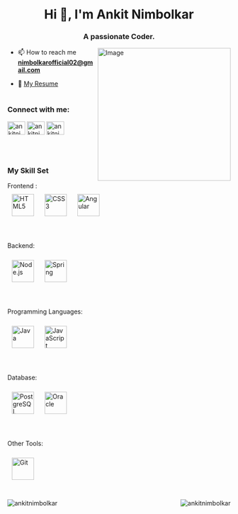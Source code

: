 <h1 align="center">Hi 👋, I'm Ankit Nimbolkar</h1>
<h3 align="center">A passionate Coder.</h3>

<img align="right" alt="Image" width="300" src="https://camo.githubusercontent.com/48085222d896c4ab194690cf5820d6288d25e8a1ad22b33b715fdfdbae28e84c/68747470733a2f2f6c61766b7573686b756d61722e636f6d2f77702d636f6e74656e742f75706c6f6164732f323032332f30312f70726f66657373696f6e616c2d776f726470726573732d646576656c6f7065722e676966">

- 📫 How to reach me  **nimbolkarofficial02@gmail.com**

- 📄 [My Resume](https://drive.google.com/drive/folders/1tLesFyhwD_k99Y89TsPowd4G74KZvWqQ?usp=drive_link)
  <br></br>

<h3 align="left">Connect with me:</h3>
<p align="left">
<a href="https://linkedin.com/in/ankitnimbolkar" target="blank"><img align="center" src="https://raw.githubusercontent.com/rahuldkjain/github-profile-readme-generator/master/src/images/icons/Social/linked-in-alt.svg" alt="ankitnimbolkar" height="30" width="40" /></a>
<a href="https://www.hackerrank.com/ankitnimbolkar" target="blank"><img align="center" src="https://raw.githubusercontent.com/rahuldkjain/github-profile-readme-generator/master/src/images/icons/Social/hackerrank.svg" alt="ankitnimbolkar" height="30" width="40" /></a>
<a href="https://www.leetcode.com/ankitnimbolkar" target="blank"><img align="center" src="https://raw.githubusercontent.com/rahuldkjain/github-profile-readme-generator/master/src/images/icons/Social/leet-code.svg" alt="ankitnimbolkar" height="30" width="40" /></a>
</p><br></br>

<h3 align="left">My Skill Set</h3>
Frontend :
<div align="left">  
<a href="https://en.wikipedia.org/wiki/HTML5" target="_blank"><img style="margin: 10px" src="https://profilinator.rishav.dev/skills-assets/html5-original-wordmark.svg" alt="HTML5" height="50" /></a>  
<a href="https://www.w3schools.com/css/" target="_blank"><img style="margin: 10px" src="https://profilinator.rishav.dev/skills-assets/css3-original-wordmark.svg" alt="CSS3" height="50" /></a>  
<a href="https://angular.io/" target="_blank"><img style="margin: 10px" src="https://profilinator.rishav.dev/skills-assets/angularjs-original.svg" alt="Angular" height="50" /></a>  
</div>
<br></br>

Backend: 
<div align="left">  
<a href="https://nodejs.org/" target="_blank"><img style="margin: 10px" src="https://profilinator.rishav.dev/skills-assets/nodejs-original-wordmark.svg" alt="Node.js" height="50" /></a>  
<a href="https://docs.spring.io/spring-framework/docs/3.0.x/reference/expressions.html#:~:text=The%20Spring%20Expression%20Language%20(SpEL,and%20basic%20string%20templating%20functionality." target="_blank"><img style="margin: 10px" src="https://profilinator.rishav.dev/skills-assets/springio-icon.svg" alt="Spring" height="50" /></a>  
</div><br></br>

Programming Languages: 
<div align="left">  
<a href="https://www.java.com/" target="_blank"><img style="margin: 10px" src="https://profilinator.rishav.dev/skills-assets/java-original-wordmark.svg" alt="Java" height="50" /></a>  
<a href="https://www.javascript.com/" target="_blank"><img style="margin: 10px" src="https://profilinator.rishav.dev/skills-assets/javascript-original.svg" alt="JavaScript" height="50" /></a>  
</div><br></br>

Database:  
<div align="left">  
<a href="https://www.postgresql.org/" target="_blank"><img style="margin: 10px" src="https://profilinator.rishav.dev/skills-assets/postgresql-original-wordmark.svg" alt="PostgreSQL" height="50" /></a>  
<a href="https://www.oracle.com/in/index.html" target="_blank"><img style="margin: 10px" src="https://profilinator.rishav.dev/skills-assets/oracle-original.svg" alt="Oracle" height="50" /></a>  
</div><br></br>

Other Tools:  
<div align="left">  
<a href="https://github.com/" target="_blank"><img style="margin: 10px" src="https://profilinator.rishav.dev/skills-assets/git-scm-icon.svg" alt="Git" height="50" /></a>   
</div><br></br>


<img align="left" src="https://github-readme-stats.vercel.app/api/top-langs?username=ankitnimbolkar&show_icons=true&locale=en&layout=compact" alt="ankitnimbolkar" />

 <!-- <p>&nbsp;<img align="center" src="https://github-readme-stats.vercel.app/api?username=ankitnimbolkar&show_icons=true&locale=en" alt="ankitnimbolkar" /></p> --> 

<img align="right" src="https://github-readme-streak-stats.herokuapp.com/?user=ankitnimbolkar&" alt="ankitnimbolkar" />
